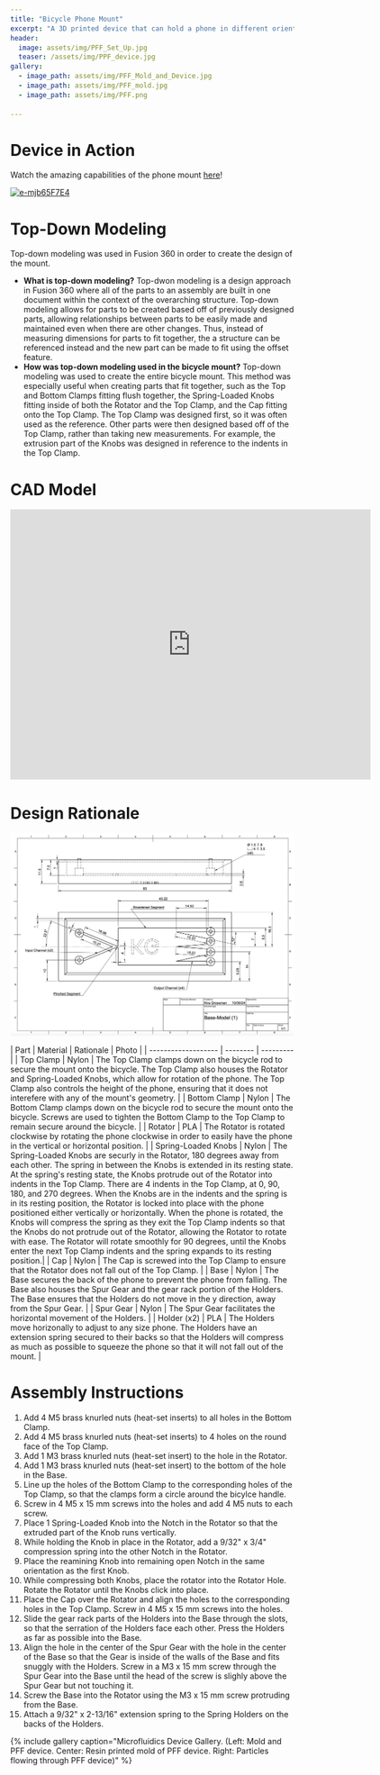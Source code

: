 ```yaml
---
title: "Bicycle Phone Mount"
excerpt: "A 3D printed device that can hold a phone in different orientations while attached to handle bars on a bicycle."
header:
  image: assets/img/PFF_Set_Up.jpg
  teaser: /assets/img/PPF_device.jpg
gallery:
  - image_path: assets/img/PFF_Mold_and_Device.jpg
  - image_path: assets/img/PFF_mold.jpg
  - image_path: assets/img/PFF.png
   
---
```


# Device in Action
Watch the amazing capabilities of the phone mount [here](https://youtu.be/e-mjb65F7E4)!

[![e-mjb65F7E4](https://img.youtube.com/vi/e-mjb65F7E4/0.jpg)](https://youtu.be/e-mjb65F7E4)


# Top-Down Modeling
Top-down modeling was used in Fusion 360 in order to create the design of the mount.
* **What is top-down modeling?** Top-dwon modeling is a design approach in Fusion 360 where all of the parts to an assembly are built in one document within the context of the overarching structure. Top-down modeling allows for parts to be created based off of previously designed parts, allowing relationships between parts to be easily made and maintained even when there are other changes. Thus, instead of measuring dimensions for parts to fit together, the a structure can be referenced instead and the new part can be made to fit using the offset feature.
* **How was top-down modeling used in the bicycle mount?** Top-down modeling was used to create the entire bicycle mount. This method was especially useful when creating parts that fit together, such as the Top and Bottom Clamps fitting flush together, the Spring-Loaded Knobs fitting inside of both the Rotator and the Top Clamp, and the Cap fitting onto the Top Clamp. The Top Clamp was designed first, so it was often used as the reference. Other parts were then designed based off of the Top Clamp, rather than taking new measurements. For example, the extrusion part of the Knobs was designed in reference to the indents in the Top Clamp. 


# CAD Model

<iframe src="https://vanderbilt643.autodesk360.com/shares/public/SH286ddQT78850c0d8a4a257d9a3245c2449?mode=embed" width="640" height="480" allowfullscreen="true" webkitallowfullscreen="true" mozallowfullscreen="true"  frameborder="0"></iframe>

# Design Rationale

![Labeled_Design](/assets/img/PFF_Drawing.jpg)


| Part                | Material | Rationale | Photo |
| ------------------- | -------- | --------- | 
| Top Clamp | Nylon | The Top Clamp clamps down on the bicycle rod to secure the mount onto the bicycle. The Top Clamp also houses the Rotator and Spring-Loaded Knobs, which allow for rotation of the phone. The Top Clamp also controls the height of the phone, ensuring that it does not interefere with any of the mount's geometry. |
| Bottom Clamp | Nylon | The Bottom Clamp clamps down on the bicycle rod to secure the mount onto the bicycle. Screws are used to tighten the Bottom Clamp to the Top Clamp to remain secure around the bicycle. |
| Rotator | PLA | The Rotator is rotated clockwise by rotating the phone clockwise in order to easily have the phone in the vertical or horizontal position. |
| Spring-Loaded Knobs | Nylon | The Spring-Loaded Knobs are securly in the Rotator, 180 degrees away from each other. The spring in between the Knobs is extended in its resting state. At the spring's resting state, the Knobs protrude out of the Rotator into indents in the Top Clamp. There are 4 indents in the Top Clamp, at 0, 90, 180, and 270 degrees. When the Knobs are in the indents and the spring is in its resting position, the Rotator is locked into place with the phone positioned either vertically or horizontally. When the phone is rotated, the Knobs will compress the spring as they exit the Top Clamp indents so that the Knobs do not protrude out of the Rotator, allowing the Rotator to rotate with ease. The Rotator will rotate smoothly for 90 degrees, until the Knobs enter the next Top Clamp indents and the spring expands to its resting position.|
| Cap | Nylon | The Cap is screwed into the Top Clamp to ensure that the Rotator does not fall out of the Top Clamp. |
| Base | Nylon | The Base secures the back of the phone to prevent the phone from falling. The Base also houses the Spur Gear and the gear rack portion of the Holders. The Base ensures that the Holders do not move in the y direction, away from the Spur Gear. |
| Spur Gear | Nylon | The Spur Gear facilitates the horizontal movement of the Holders. |
| Holder (x2) | PLA | The Holders move horizonally to adjust to any size phone. The Holders have an extension spring secured to their backs so that the Holders will compress as much as possible to squeeze the phone so that it will not fall out of the mount. |

# Assembly Instructions

1. Add 4 M5 brass knurled nuts (heat-set inserts) to all holes in the Bottom Clamp.
2. Add 4 M5 brass knurled nuts (heat-set inserts) to 4 holes on the round face of the Top Clamp.
3. Add 1 M3 brass knurled nuts (heat-set insert) to the hole in the Rotator.
4. Add 1 M3 brass knurled nuts (heat-set insert) to the bottom of the hole in the Base.
5. Line up the holes of the Bottom Clamp to the corresponding holes of the Top Clamp, so that the clamps form a circle around the bicylce handle.
6. Screw in 4 M5 x 15 mm screws into the holes and add 4 M5 nuts to each screw.
7. Place 1 Spring-Loaded Knob into the Notch in the Rotator so that the extruded part of the Knob runs vertically.
8. While holding the Knob in place in the Rotator, add a 9/32" x 3/4" compression spring into the other Notch in the Rotator. 
9. Place the reamining Knob into remaining open Notch in the same orientation as the first Knob.
10. While compressing both Knobs, place the rotator into the Rotator Hole. Rotate the Rotator until the Knobs click into place.
11. Place the Cap over the Rotator and align the holes to the corresponding holes in the Top Clamp. Screw in 4 M5 x 15 mm screws into the holes.
12. Slide the gear rack parts of the Holders into the Base through the slots, so that the serration of the Holders face each other. Press the Holders as far as possible into the Base.
13. Align the hole in the center of the Spur Gear with the hole in the center of the Base so that the Gear is inside of the walls of the Base and fits snuggly with the Holders. Screw in a M3 x 15 mm screw through the Spur Gear into the Base until the head of the screw is slighly above the Spur Gear but not touching it.
14. Screw the Base into the Rotator using the M3 x 15 mm screw protruding from the Base.
15. Attach a 9/32" x 2-13/16" extension spring to the Spring Holders on the backs of the Holders.

{% include gallery caption="Microfluidics Device Gallery. (Left: Mold and PFF device. Center: Resin printed mold of PFF device. Right: Particles flowing through PFF device)" %}

